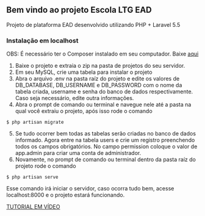 ## Bem vindo ao projeto Escola LTG EAD
Projeto de plataforma EAD desenvolvido utilizando PHP + Laravel 5.5

### Instalação em localhost

OBS: É necessário ter o Composer instalado em seu computador. Baixe [aqui](https://getcomposer.org/)

1. Baixe o projeto e extraia o zip na pasta de projetos do seu servidor.
2. Em seu MySQL, crie uma tabela para instalar o projeto
3. Abra o arquivo .env na pasta raíz do projeto e edite os valores de DB_DATABASE, DB_USERNAME e DB_PASSWORD com o nome da tabela criada, username e senha do banco de dados respectivamente. Caso seja necessário, edite outra informações.
4. Abra o prompt de comando ou terminal e navegue nele até a pasta na qual você extraiu o projeto, após isso rode o comando
```
$ php artisan migrate
```
5. Se tudo ocorrer bem todas as tabelas serão criadas no banco de dados informado. Agora entre na tabela users e crie um registro preenchendo todos os campos obrigatórios. No campo permission coloque o valor de app.admin para criar uma conta de administrador.
6. Novamente, no prompt de comando ou terminal dentro da pasta raíz do projeto rode o comando 
```
$ php artisan serve
```
Esse comando irá iniciar o servidor, caso ocorra tudo bem, acesse localhost:8000 e o projeto estará funcionando.

[TUTORIAL EM VÍDEO](http://www.youtube.com/watch?v=n1hsaOmuB_0)